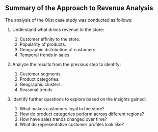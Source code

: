 ## Summary of the Approach to Revenue Analysis

The analysis of the Olist case study was conducted as follows:
1. Understand what drives revenue to the store:
   1. Customer affinity to the store.
   2. Popularity of products.
   3. Geographic distribution of customers.
   4. Temporal trends in sales.


2. Analyze the results from the previous step to identify:
   1. Customer segments.
   2. Product categories.
   3. Geographic clusters.
   4. Seasonal trends
3. Identify further questions to explore based on the insights gained:
   1. What makes customers loyal to the store?
   2. How do product categories perform across different regions?
   3. How have sales trends changed over time?
   4. What do representative customer profiles look like?

